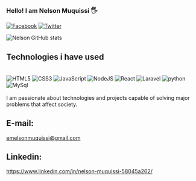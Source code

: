 ### Hello! I am Nelson Muquissi 🖐

[![Facebook](https://img.shields.io/badge/Facebook-1877F2?style=for-the-badge&logo=facebook&logoColor=white)](https://www.facebook.com/nelsonmuquissi.muquissi)
[![Twitter](https://img.shields.io/badge/Twitter-1DA1F2?style=for-the-badge&logo=twitter&logoColor=white)](https://twitter.com/n_muquissi)

![Nelson GitHub stats](https://github-readme-stats.vercel.app/api?username=NelsonMuquissi&show_icons=true&theme=dracula)

## Technologies i have used

<div style="display: inline-block"></br>
      <img align="center" alt="HTML5" src="https://img.shields.io/badge/HTML-239120?style=for-the-badge&logo=html5&logoColor=white">
       <img align="center" alt="CSS3" src="https://img.shields.io/badge/CSS-239120?&style=for-the-badge&logo=css3&logoColor=white">
       <img align="center" alt="JavaScript" src="https://img.shields.io/badge/JavaScript-F7DF1E?style=for-the-badge&logo=javascript&logoColor=black">
       <img align="center" alt="NodeJS" src="https://img.shields.io/badge/node.js-6DA55F?style=for-the-badge&logo=node.js&logoColor=white">
       <img align="center" alt="React" src="https://img.shields.io/badge/react-%2320232a.svg?style=for-the-badge&logo=react&logoColor=%2361DAFB">
       <img align="center" alt="Laravel" src="https://img.shields.io/badge/Laravel-FF2D20?style=for-the-badge&logo=laravel&logoColor=white">
      <img align="center" alt="python" src="https://img.shields.io/badge/Python-3776AB?style=for-the-badge&logo=python&logoColor=white">
      <img align="center" alt="MySql" src="https://img.shields.io/badge/mysql-4479A1.svg?style=for-the-badge&logo=mysql&logoColor=white">
</div></br></br>
I am passionate about technologies and projects capable of solving major problems that affect society.

## E-mail:
emelsonmuquissi@gmail.com

## Linkedin:
https://www.linkedin.com/in/nelson-muquissi-58045a262/

